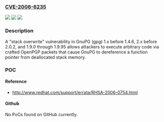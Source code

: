 ### [CVE-2006-6235](https://cve.mitre.org/cgi-bin/cvename.cgi?name=CVE-2006-6235)
![](https://img.shields.io/static/v1?label=Product&message=n%2Fa&color=blue)
![](https://img.shields.io/static/v1?label=Version&message=n%2Fa&color=blue)
![](https://img.shields.io/static/v1?label=Vulnerability&message=n%2Fa&color=brighgreen)

### Description

A "stack overwrite" vulnerability in GnuPG (gpg) 1.x before 1.4.6, 2.x before 2.0.2, and 1.9.0 through 1.9.95 allows attackers to execute arbitrary code via crafted OpenPGP packets that cause GnuPG to dereference a function pointer from deallocated stack memory.

### POC

#### Reference
- http://www.redhat.com/support/errata/RHSA-2006-0754.html

#### Github
No PoCs found on GitHub currently.

